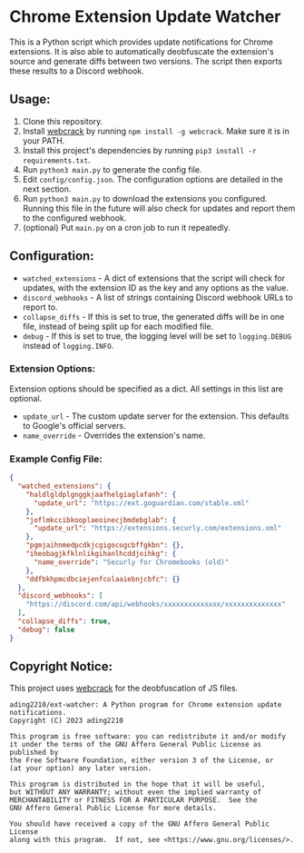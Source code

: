 # Chrome Extension Update Watcher
This is a Python script which provides update notifications for Chrome extensions. It is also able to automatically deobfuscate the extension's source and generate diffs between two versions. The script then exports these results to a Discord webhook.

## Usage:
1. Clone this repository.
2. Install [webcrack](https://github.com/j4k0xb/webcrack) by running `npm install -g webcrack`. Make sure it is in your PATH.
3. Install this project's dependencies by running `pip3 install -r requirements.txt`.
4. Run `python3 main.py` to generate the config file.
5. Edit `config/config.json`. The configuration options are detailed in the next section.
6. Run `python3 main.py` to download the extensions you configured. Running this file in the future will also check for updates and report them to the configured webhook.
7. (optional) Put `main.py` on a cron job to run it repeatedly. 

## Configuration:
- `watched_extensions` - A dict of extensions that the script will check for updates, with the extension ID as the key and any options as the value.
- `discord_webhooks` - A list of strings containing Discord webhook URLs to report to.
- `collapse_diffs` - If this is set to true, the generated diffs will be in one file, instead of being split up for each modified file.
- `debug` - If this is set to true, the logging level will be set to `logging.DEBUG` instead of `logging.INFO`.

### Extension Options:
Extension options should be specified as a dict. All settings in this list are optional.
 - `update_url` - The custom update server for the extension. This defaults to Google's official servers.
 - `name_override` - Overrides the extension's name.

### Example Config File:
```json
{
  "watched_extensions": {
    "haldlgldplgnggkjaafhelgiaglafanh": {
      "update_url": "https://ext.goguardian.com/stable.xml"
    },
    "joflmkccibkooplaeoinecjbmdebglab": {
      "update_url": "https://extensions.securly.com/extensions.xml"
    },
    "pgmjaihnmedpcdkjcgigocogcbffgkbn": {},
    "iheobagjkfklnlikgihanlhcddjoihkg": {
      "name_override": "Securly for Chromebooks (old)"
    },
    "ddfbkhpmcdbciejenfcolaaiebnjcbfc": {}
  },
  "discord_webhooks": [
    "https://discord.com/api/webhooks/xxxxxxxxxxxxxx/xxxxxxxxxxxxxx"
  ],
  "collapse_diffs": true,
  "debug": false
}
```

## Copyright Notice:

This project uses [webcrack](https://github.com/j4k0xb/webcrack) for the deobfuscation of JS files. 
```
ading2210/ext-watcher: A Python program for Chrome extension update notifications.
Copyright (C) 2023 ading2210

This program is free software: you can redistribute it and/or modify
it under the terms of the GNU Affero General Public License as published by
the Free Software Foundation, either version 3 of the License, or
(at your option) any later version.

This program is distributed in the hope that it will be useful,
but WITHOUT ANY WARRANTY; without even the implied warranty of
MERCHANTABILITY or FITNESS FOR A PARTICULAR PURPOSE.  See the
GNU Affero General Public License for more details.

You should have received a copy of the GNU Affero General Public License
along with this program.  If not, see <https://www.gnu.org/licenses/>.
```